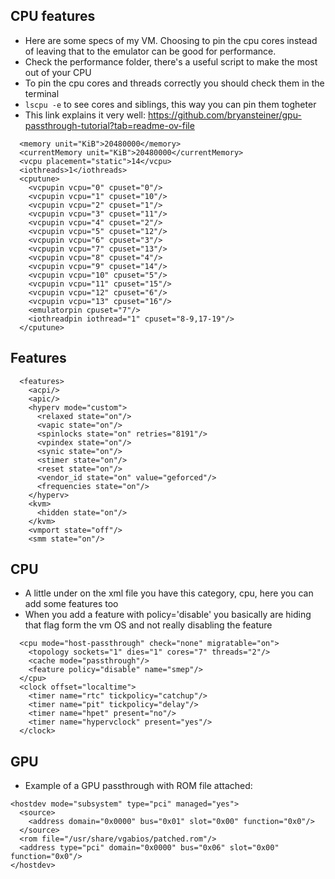 ## CPU features
- Here are some specs of my VM. Choosing to pin the cpu cores instead of leaving that to the emulator can be good for performance.
- Check the performance folder, there's a useful script to make the most out of your CPU
- To pin the cpu cores and threads correctly you should check them in the terminal
- `lscpu -e` to see cores and siblings, this way you can pin them togheter
- This link explains it very well: https://github.com/bryansteiner/gpu-passthrough-tutorial?tab=readme-ov-file
```
  <memory unit="KiB">20480000</memory>
  <currentMemory unit="KiB">20480000</currentMemory>
  <vcpu placement="static">14</vcpu>
  <iothreads>1</iothreads>
  <cputune>
    <vcpupin vcpu="0" cpuset="0"/>
    <vcpupin vcpu="1" cpuset="10"/>
    <vcpupin vcpu="2" cpuset="1"/>
    <vcpupin vcpu="3" cpuset="11"/>
    <vcpupin vcpu="4" cpuset="2"/>
    <vcpupin vcpu="5" cpuset="12"/>
    <vcpupin vcpu="6" cpuset="3"/>
    <vcpupin vcpu="7" cpuset="13"/>
    <vcpupin vcpu="8" cpuset="4"/>
    <vcpupin vcpu="9" cpuset="14"/>
    <vcpupin vcpu="10" cpuset="5"/>
    <vcpupin vcpu="11" cpuset="15"/>
    <vcpupin vcpu="12" cpuset="6"/>
    <vcpupin vcpu="13" cpuset="16"/>
    <emulatorpin cpuset="7"/>
    <iothreadpin iothread="1" cpuset="8-9,17-19"/>
  </cputune>
```

## Features
```
  <features>
    <acpi/>
    <apic/>
    <hyperv mode="custom">
      <relaxed state="on"/>
      <vapic state="on"/>
      <spinlocks state="on" retries="8191"/>
      <vpindex state="on"/>
      <synic state="on"/>
      <stimer state="on"/>
      <reset state="on"/>
      <vendor_id state="on" value="geforced"/>
      <frequencies state="on"/>
    </hyperv>
    <kvm>
      <hidden state="on"/>
    </kvm>
    <vmport state="off"/>
    <smm state="on"/>
```
## CPU
- A little under on the xml file you have this category, cpu, here you can add some features too
- When you add a feature with policy='disable' you basically are hiding that flag form the vm OS and not really disabling the feature 
```
  <cpu mode="host-passthrough" check="none" migratable="on">
    <topology sockets="1" dies="1" cores="7" threads="2"/>
    <cache mode="passthrough"/>
    <feature policy="disable" name="smep"/>
  </cpu>
  <clock offset="localtime">
    <timer name="rtc" tickpolicy="catchup"/>
    <timer name="pit" tickpolicy="delay"/>
    <timer name="hpet" present="no"/>
    <timer name="hypervclock" present="yes"/>
  </clock>
```
## GPU
- Example of a GPU passthrough with ROM file attached:
```
<hostdev mode="subsystem" type="pci" managed="yes">
  <source>
    <address domain="0x0000" bus="0x01" slot="0x00" function="0x0"/>
  </source>
  <rom file="/usr/share/vgabios/patched.rom"/>
  <address type="pci" domain="0x0000" bus="0x06" slot="0x00" function="0x0"/>
</hostdev>
```
